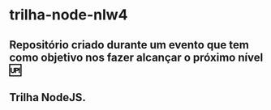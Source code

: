 # trilha-node-nlw4
## Repositório criado durante um evento que tem como objetivo nos fazer alcançar o próximo nível 🆙
## Trilha NodeJS.
